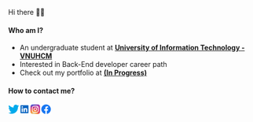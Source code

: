 Hi there 👋🏻

#### Who am I?
- An undergraduate student at **[University of Information Technology - VNUHCM](https://en.wikipedia.org/wiki/Ho_Chi_Minh_City_University_of_Information_Technology)**
- Interested in Back-End developer career path
- Check out my portfolio at **[(In Progress)](http://example.com)**


#### How to contact me?
<a href="https://twitter.com/bhuukhanhhh" target="_blank">
    <img align="left" alt="Twitter" width="22px" src="./assets/twitter.svg" />
</a>
<a href="https://www.linkedin.com/in/bhuukhanhhh/" target="_blank">
    <img align="left" alt="LinkedIn" width="22px" src="./assets/linkedin.svg" />
</a>
<a href="https://instagram.com/_____bhk" target="_blank">
    <img align="left" alt="Instagram" width="22px" src="./assets/instagram.svg" />
</a>
<a href="https://facebook.com/bhkhanh" target="_blank">
    <img align="left" alt="Facebook" width="22px" src="./assets/facebook.svg" />
</a>